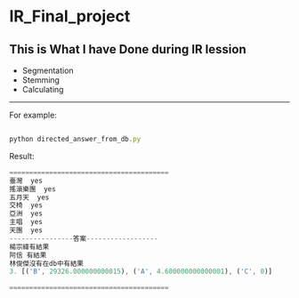 IR_Final_project
=====================
This is What I have Done during IR lession
---------------------------------------
* Segmentation 
* Stemming
* Calculating 
------------------------
For example:
```js

python directed_answer_from_db.py
```
Result:
```js
========================================
臺灣  yes
搖滾樂團  yes
五月天  yes
交椅  yes
亞洲  yes
主唱  yes
天團  yes
----------------答案------------------
楊宗緯有結果
阿信 有結果
林俊傑沒有在db中有結果
3. [('B', 29326.000000000015), ('A', 4.600000000000001), ('C', 0)]

========================================

```